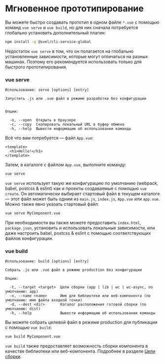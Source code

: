 # Мгновенное прототипирование

Вы можете быстро создавать прототип в одном файле `*.vue` с помощью команд `vue serve` и `vue build`, но для них сначала потребуется глобально установить дополнительный плагин:

``` bash
npm install -g @svel/cli-service-global
```

Недостаток `vue serve` в том, что он полагается на глобально установленные зависимости, которые могут отличаться на разных машинах. Поэтому его рекомендуется использовать только для быстрого прототипирования.

### vue serve

```
Использование: serve [options] [entry]

Запустить .js или .vue файл в режиме разработки без конфигурации


Опции:

  -o, --open  Открыть в браузере
  -c, --copy  Скопировать локальный URL в буфер обмена
  -h, --help  Вывести информацию об использовании команды
```

Всё что вам потребуется — файл `App.vue`:

``` vue
<template>
  <h1>Hello!</h1>
</template>
```

Затем, в каталоге с файлом `App.vue`, выполните команду:

``` bash
vue serve
```

`vue serve` использует такую же конфигурацию по умолчанию (webpack, babel, postcss & eslint) как и проекты создаваемые с помощью `vue create`. Он автоматически выбирает стартовый файл в текущем каталоге — этот файл может быть одним из `main.js`, `index.js`, `App.vue` или `app.vue`. Можно также явно указать стартовый файл:

``` bash
vue serve MyComponent.vue
```

При необходимости вы также можете предоставить `index.html`, `package.json`, установить и использовать локальные зависимости, или даже настроить babel, postcss & eslint с помощью соответствующих файлов конфигурации.

### vue build

```
Использование: build [options] [entry]

Собрать .js или .vue файл в режиме production без конфигурации

Опции:

  -t, --target <target>  Цели сборки (app | lib | wc | wc-async, по умолчанию: app)
  -n, --name <name>      Имя для библиотеки или веб-компонента (по умолчанию: имя файла входной точки)
  -d, --dest <dir>       Каталог расположения готовой сборки (по умолчанию: dist)
  -h, --help             Вывести информацию об использовании команды
```

Вы можете собрать целевой файл в режиме production для публикации с помощью `vue build`:

``` bash
vue build MyComponent.vue
```

`vue build` также предоставляет возможность сборки компонента в качестве библиотеки или веб-компонента. Подробнее в разделе [Цели сборки](./build-targets.md).
